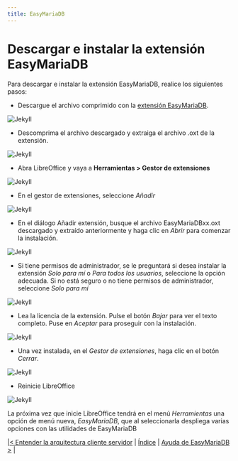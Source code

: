 ```yaml
---
title: EasyMariaDB
---
```

# Descargar e instalar la extensión EasyMariaDB

Para descargar e instalar la extensión EasyMariaDB, realice los siguientes pasos:

- Descargue el archivo comprimido con la [extensión EasyMariaDB](https://github.com/jucasaca/Extension/releases/latest).

![Jekyll](/img/ext1.png)

- Descomprima el archivo descargado y extraiga el archivo .oxt de la extensión.

![Jekyll](/img/ext2.png)

- Abra LibreOffice y vaya a **Herramientas > Gestor de extensiones**

![Jekyll](/img/ext3.png)

- En el gestor de extensiones, seleccione _Añadir_

![Jekyll](/img/ext4.png)

- En el diálogo Añadir extensión, busque el archivo EasyMariaDBxx.oxt descargado y extraído anteriormente y haga clic en  _Abrir_ para comenzar la instalación.

![Jekyll](/img/ext5.png)

- Si tiene permisos de administrador, se le preguntará si desea instalar la extensión _Solo para mí_ o _Para todos los usuarios_, seleccione la opción adecuada. Si no está seguro o no tiene permisos de administrador, seleccione _Solo para mí_

![Jekyll](/img/ext6.png)

- Lea la licencia de la extensión. Pulse el botón _Bajar_ para ver el texto completo. Puse en _Aceptar_ para proseguir con la instalación.

![Jekyll](/img/ext7.png)

- Una vez instalada, en el _Gestor de extensiones_, haga clic en el botón _Cerrar_.

![Jekyll](/img/ext8.png)

- Reinicie LibreOffice

![Jekyll](/img/ext9.png)

La próxima vez que inicie LibreOffice tendrá en el menú _Herramientas_ una opción de menú nueva, _EasyMariaDB_, que al seleccionarla despliega varias opciones con las utilidades de EasyMariaDB

|[< Entender la arquitectura cliente servidor](clienteservidor.md) | [Índice](index.md#índice) | [Ayuda de EasyMariaDB >](ayuda.md) |
